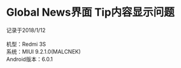 # Global News界面 Tip内容显示问题
记录于2018/1/12</br>
</br>
机型：Redmi 3S</br>
系统：MIUI 9.2.1.0(MALCNEK)</br>
Android版本：6.0.1</br>
</br>
